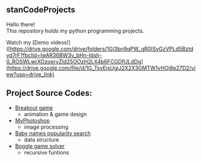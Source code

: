 ## stanCodeProjects
Hello there!\
This repository holds my python programming projects.

Watch my [Demo videos!]([https://drive.google.com/drive/folders/1Gi3bn9qPW_gR0ISyGzVPLd5Bztdvd7rF?fbclid=IwAR36BW3v_bHn-Idsh-0_ROSWLwrXOzoervZId25OOzH2LX4b6FCGDfULdDg](https://drive.google.com/file/d/1G_TsyEjsUgjJ2X2X3GMTW1yHOi8e27D2/view?usp=drive_link)

## Project Source Codes:

* [Breakout game](https://github.com/lililin629/stanCodeProjects/blob/1be7c521b8123b253bbf8169445bb5a851846c95/stanCodeProjects/breakout/breakout.py)
  * animation & game design
* [MyPhotoshop](https://github.com/lililin629/stanCodeProjects/blob/1be7c521b8123b253bbf8169445bb5a851846c95/stanCodeProjects/MyPhotoshop/stanCodoshop.py)
  * image processing
* [Baby names popularity search](https://github.com/lililin629/stanCodeProjects/blob/1be7c521b8123b253bbf8169445bb5a851846c95/stanCodeProjects/baby_names/babynames.py)
  * data structure
* [Boggle game solver](https://github.com/lililin629/stanCodeProjects/blob/1be7c521b8123b253bbf8169445bb5a851846c95/stanCodeProjects/Boggle/boggle_2.py)
  * recursive funtions

